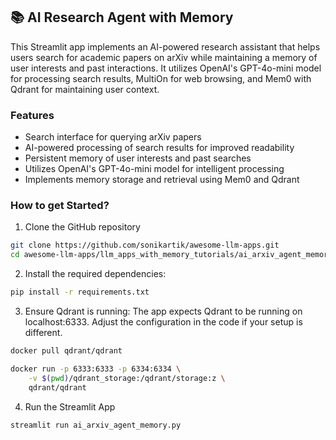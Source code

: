 ## 📚 AI Research Agent with Memory
This Streamlit app implements an AI-powered research assistant that helps users search for academic papers on arXiv while maintaining a memory of user interests and past interactions. It utilizes OpenAI's GPT-4o-mini model for processing search results, MultiOn for web browsing, and Mem0 with Qdrant for maintaining user context.

### Features

- Search interface for querying arXiv papers
- AI-powered processing of search results for improved readability
- Persistent memory of user interests and past searches
- Utilizes OpenAI's GPT-4o-mini model for intelligent processing
- Implements memory storage and retrieval using Mem0 and Qdrant

### How to get Started?

1. Clone the GitHub repository
```bash
git clone https://github.com/sonikartik/awesome-llm-apps.git
cd awesome-llm-apps/llm_apps_with_memory_tutorials/ai_arxiv_agent_memory
```

2. Install the required dependencies:

```bash
pip install -r requirements.txt
```

3. Ensure Qdrant is running:
The app expects Qdrant to be running on localhost:6333. Adjust the configuration in the code if your setup is different.

```bash
docker pull qdrant/qdrant

docker run -p 6333:6333 -p 6334:6334 \
    -v $(pwd)/qdrant_storage:/qdrant/storage:z \
    qdrant/qdrant
```

4. Run the Streamlit App
```bash
streamlit run ai_arxiv_agent_memory.py
```
